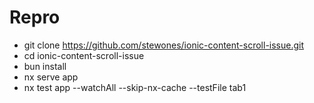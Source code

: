 # Repro

- git clone https://github.com/stewones/ionic-content-scroll-issue.git
- cd ionic-content-scroll-issue
- bun install
- nx serve app
- nx test app --watchAll --skip-nx-cache --testFile tab1